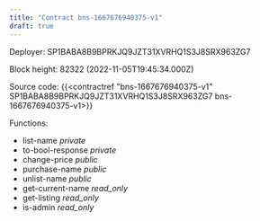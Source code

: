 ```yaml
---
title: "Contract bns-1667676940375-v1"
draft: true
---
```

Deployer: SP1BABA8B9BPRKJQ9JZT31XVRHQ1S3J8SRX963ZG7


 



Block height: 82322 (2022-11-05T19:45:34.000Z)

Source code: {{<contractref "bns-1667676940375-v1" SP1BABA8B9BPRKJQ9JZT31XVRHQ1S3J8SRX963ZG7 bns-1667676940375-v1>}}

Functions:

* list-name _private_
* to-bool-response _private_
* change-price _public_
* purchase-name _public_
* unlist-name _public_
* get-current-name _read_only_
* get-listing _read_only_
* is-admin _read_only_
